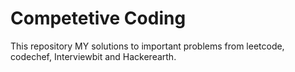 # Competetive Coding
This repository MY solutions to important problems from leetcode, codechef, Interviewbit and Hackerearth.
